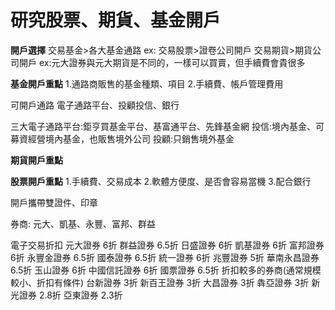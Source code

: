 # 研究股票、期貨、基金開戶

**開戶選擇**
交易基金>各大基金通路
ex:
交易股票>證卷公司開戶
交易期貨>期貨公司開戶
ex:元大證券與元大期貨是不同的，一樣可以買賣，但手續費會貴很多


**基金開戶重點**
1.通路商販售的基金種類、項目
2.手續費、帳戶管理費用


可開戶通路
電子通路平台、投顧投信、銀行

三大電子通路平台:鉅亨買基金平台、基富通平台、先鋒基金網
投信:境內基金、可募資經營境內基金，也販售境外公司
投顧:只銷售境外基金



**期貨開戶重點**

**股票開戶重點**
1.手續費、交易成本
2.軟體方便度、是否會容易當機
3.配合銀行

開戶攜帶雙證件、印章

券商:
元大、凱基、永豐、富邦、群益

電子交易折扣
元大證券	6折
群益證券 	6.5折
日盛證券	6折
凱基證券	6折
富邦證券	6折
永豐金證券  6.5折
國泰證券	6.5折
統一證券	6折
兆豐證券	5折
華南永昌證券	6.5折
玉山證券	6折
中國信託證券	6折
國票證券	6.5折
折扣較多的券商(通常規模較小、折扣有條件)
台新證券	3折
新百王證券	3折
大昌證券	3折
犇亞證券	3折
新光證券	2.8折
亞東證券	2.3折